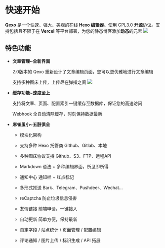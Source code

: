 # 快速开始
**Qexo** 是一个快速、强大、美观的在线 **Hexo 编辑器**。使用 GPL3.0 **开源**协议。支持包括且不限于在 **Vercel** 等平台部署，为您的静态博客添加**动态**的元素
![](https://img.gejiba.com/images/1cbb45baa748a0a40979d574fcee73d2.png)
## 特色功能
- **文章管理~全新界面**

   2.0版本的 Qexo 重新设计了文章编辑页面，您可以更优雅地进行文章编辑

   支持多种图床上传，上传尽在弹指之间
![](https://img.gejiba.com/images/0273319d1552ecb33067ae5153ce4494.png)
- **缓存功能~速度至上**
  
   支持将文章、页面、配置索引一键缓存至数据库，保证您的高速访问

   Webhook 全自动清除缓存，时刻保持数据最新
- **麻雀虽小~五脏俱全**
   - 模块化架构
  
   - 支持多种 Hexo 托管商 Github、Gitlab、本地
  
   - 多种图床协议支持 Github、S3、FTP、远程API
   
   - Markdown 语法 + 多种编辑界面，所见即所得

   - 通知中心 通知栏 + 红点标记

   - 多形式推送 Bark、Telegram、Pushdeer、Wechat...

   - reCaptcha 防止垃圾信息侵害

   - 友情链接 前端申请，一键接入

   - 自动更新 简单方便，保持最新

   - 自定字段 / 站点统计 / 页面管理 / 配置编辑

   - 评论通知 / 图片上传 / 标识生成 / API 拓展
